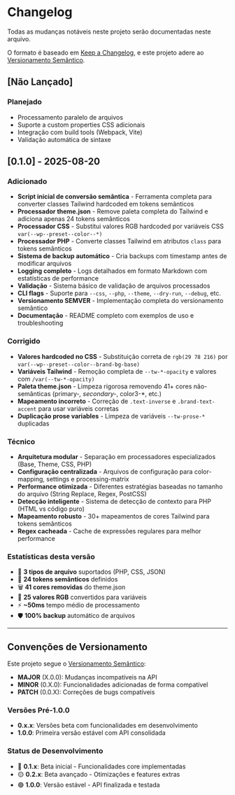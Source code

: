 # Changelog

Todas as mudanças notáveis neste projeto serão documentadas neste arquivo.

O formato é baseado em [Keep a Changelog](https://keepachangelog.com/pt-BR/1.0.0/),
e este projeto adere ao [Versionamento Semântico](https://semver.org/lang/pt-BR/).

## [Não Lançado]
### Planejado
- Processamento paralelo de arquivos
- Suporte a custom properties CSS adicionais
- Integração com build tools (Webpack, Vite)
- Validação automática de sintaxe

## [0.1.0] - 2025-08-20
### Adicionado
- **Script inicial de conversão semântica** - Ferramenta completa para converter classes Tailwind hardcoded em tokens semânticos
- **Processador theme.json** - Remove paleta completa do Tailwind e adiciona apenas 24 tokens semânticos
- **Processador CSS** - Substitui valores RGB hardcoded por variáveis CSS `var(--wp--preset--color--*)`
- **Processador PHP** - Converte classes Tailwind em atributos `class` para tokens semânticos
- **Sistema de backup automático** - Cria backups com timestamp antes de modificar arquivos
- **Logging completo** - Logs detalhados em formato Markdown com estatísticas de performance
- **Validação** - Sistema básico de validação de arquivos processados
- **CLI flags** - Suporte para `--css`, `--php`, `--theme`, `--dry-run`, `--debug`, etc.
- **Versionamento SEMVER** - Implementação completa do versionamento semântico
- **Documentação** - README completo com exemplos de uso e troubleshooting

### Corrigido
- **Valores hardcoded no CSS** - Substituição correta de `rgb(29 78 216)` por `var(--wp--preset--color--brand-bg-base)`
- **Variáveis Tailwind** - Remoção completa de `--tw-*-opacity` e valores com `/var(--tw-*-opacity)`
- **Paleta theme.json** - Limpeza rigorosa removendo 41+ cores não-semânticas (primary-*, secondary-*, color3-*, etc.)
- **Mapeamento incorreto** - Correção de `.text-inverse` e `.brand-text-accent` para usar variáveis corretas
- **Duplicação prose variables** - Limpeza de variáveis `--tw-prose-*` duplicadas

### Técnico
- **Arquitetura modular** - Separação em processadores especializados (Base, Theme, CSS, PHP)
- **Configuração centralizada** - Arquivos de configuração para color-mapping, settings e processing-matrix
- **Performance otimizada** - Diferentes estratégias baseadas no tamanho do arquivo (String Replace, Regex, PostCSS)
- **Detecção inteligente** - Sistema de detecção de contexto para PHP (HTML vs código puro)
- **Mapeamento robusto** - 30+ mapeamentos de cores Tailwind para tokens semânticos
- **Regex cacheada** - Cache de expressões regulares para melhor performance

### Estatísticas desta versão
- 📁 **3 tipos de arquivo** suportados (PHP, CSS, JSON)
- 🎨 **24 tokens semânticos** definidos
- 🗑️ **41 cores removidas** do theme.json
- 🔧 **25 valores RGB** convertidos para variáveis
- ⚡ **~50ms** tempo médio de processamento
- 🛡️ **100% backup** automático de arquivos

---

## Convenções de Versionamento

Este projeto segue o [Versionamento Semântico](https://semver.org/):

- **MAJOR** (X.0.0): Mudanças incompatíveis na API
- **MINOR** (0.X.0): Funcionalidades adicionadas de forma compatível
- **PATCH** (0.0.X): Correções de bugs compatíveis

### Versões Pré-1.0.0
- **0.x.x**: Versões beta com funcionalidades em desenvolvimento
- **1.0.0**: Primeira versão estável com API consolidada

### Status de Desenvolvimento
- 🔴 **0.1.x**: Beta inicial - Funcionalidades core implementadas
- 🟡 **0.2.x**: Beta avançado - Otimizações e features extras
- 🟢 **1.0.0**: Versão estável - API finalizada e testada
